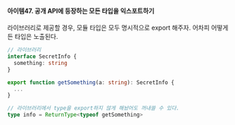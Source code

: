 #### 아이템47. 공개 API에 등장하는 모든 타입을 익스포트하기

라이브러리로 제공할 경우, 모듈 타입은 모두 명시적으로 export 해주자. 어차피 어떻게든 타입은 노출된다.

```typescript
// 라이브러리
interface SecretInfo {
  something: string
}

export function getSomething(a: string): SecretInfo {
  ...
}

// 라이브러리에서 type을 export하지 않게 해놨어도 꺼내쓸 수 있다.
type info = ReturnType<typeof getSomething>
```
